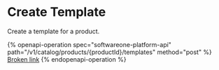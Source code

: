 # Create Template

Create a template for a product.

{% openapi-operation spec="softwareone-platform-api" path="/v1/catalog/products/{productId}/templates" method="post" %}
[Broken link](broken-reference)
{% endopenapi-operation %}
